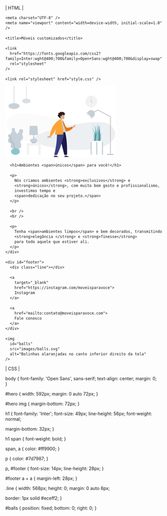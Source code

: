 | HTML |

<!DOCTYPE html>
<html lang="pt-br">
  <head>
    <link rel="preconnect" href="https://fonts.googleapis.com" />
    <link rel="preconnect" href="https://fonts.gstatic.com" crossorigin />

    <meta charset="UTF-8" />
    <meta name="viewport" content="width=device-width, initial-scale=1.0" />

    <title>Móveis customizados</title>

    <link
      href="https://fonts.googleapis.com/css2?family=Inter:wght@400;700&family=Open+Sans:wght@400;700&display=swap"
      rel="stylesheet"
    />

    <link rel="stylesheet" href="style.css" />
  </head>

  <body>
    <div id="hero">
      <img
        src="images/img1.jpg"
        alt="Desenho de uma pessoa vestindo uma camisa amarela em uma sala com Móveis"
      />

      <h1>Ambientes <span>únicos</span> para você!</h1>

      <p>
        Nós criamos ambientes <strong>exclusivos</strong> e
        <strong>únicos</strong>, com muito bom gosto e profissionalismo,
        investimos tempo e
        <span>dedicação no seu projeto.</span>
      </p>

      <br />
      <br />

      <p>
        Tenha <span>ambientes limpos</span> e bem decorados, transmitindo
        <strong>elegância </strong> e <strong>finesse</strong>
        para todo aquele que estiver ali.
      </p>
    </div>

    <div id="footer">
      <div class="line"></div>

      <a 
        target="_blank" 
        href="https://instagram.com/moveisparavoce">
        Instagram
      </a>

      <a 
        href="mailto:contato@moveisparavoce.com"> 
        Fale conosco 
      </a>
    </div>

    <img
      id="balls"
      src="images/balls.svg"
      alt="Bolinhas alaranjadas no canto inferior direito da tela"
    />
  </body>
</html>

| CSS |

body {
  font-family: 'Open Sans', sans-serif;
  text-align: center;
  margin: 0;   
}

#hero {
  width: 592px;
  margin: 0 auto 72px;
}

#hero img {
  margin-bottom: 72px;
}

h1 {
  font-family: 'Inter';
  font-size: 49px;
  line-height: 56px;
  font-weight: normal;

  margin-bottom: 32px;
}

h1 span {
  font-weight: bold;
}

span,
a {
  color: #ff9900;
}

p {
  color: #7d7987;
}

p,
#footer {
  font-size: 14px;
  line-height: 28px;
}

#footer a + a {
  margin-left: 28px;
}

.line {
  width: 568px;
  height: 0;
  margin: 0 auto 8px;

  border: 1px solid #eceff2;
}

#balls {
  position: fixed;
  bottom: 0;
  right: 0;
}

